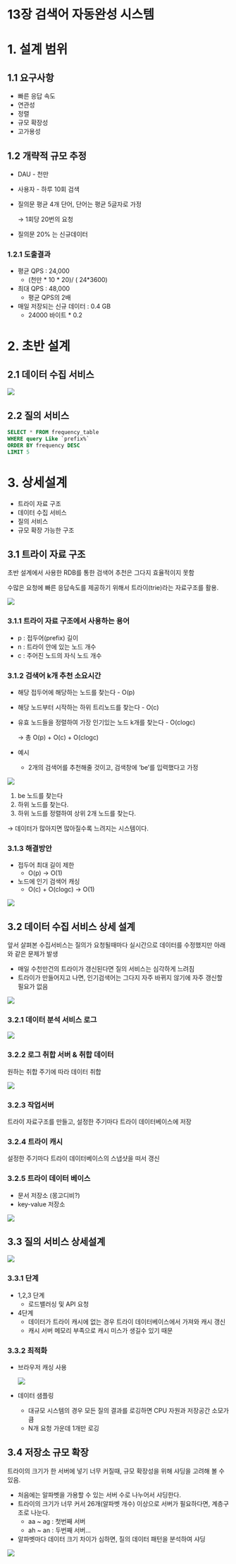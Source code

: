 # 13장 검색어 자동완성 시스템

# 1. 설계 범위

## 1.1 요구사항

- 빠른 응답 속도
- 연관성
- 정렬
- 규모 확장성
- 고가용성

## 1.2 개략적 규모 추정

- DAU - 천만
- 사용자 - 하루 10회 검색
- 질의문 평균 4개 단어, 단어는 평균 5글자로 가정

  → 1회당 20번의 요청

- 질의문 20% 는 신규데이터

### 1.2.1 도출결과

- 평균 QPS : 24,000
    - (천만 * 10 * 20)/ ( 24*3600)
- 최대 QPS : 48,000
    - 평균 QPS의 2배
- 매일 저장되는 신규 데이터 : 0.4 GB
    - 24000 바이트 * 0.2

# 2. 초반 설계

## 2.1 데이터 수집 서비스

<img src="1.png"/>

## 2.2 질의 서비스

```sql
SELECT * FROM frequency_table 
WHERE query Like `prefix%`
ORDER BY frequency DESC
LIMIT 5
```

# 3. 상세설계

- 트라이 자료 구조
- 데이터 수집 서비스
- 질의 서비스
- 규모 확장 가능한 구조

## 3.1 트라이 자료 구조

초반 설계에서 사용한 RDB를 통한 검색어 추천은 그다지 효율적이지 못함

수많은 요청에 빠른 응답속도를 제공하기 위해서 트라이(trie)라는 자료구조를 활용.

<img src="2.png"/>

### 3.1.1 트라이 자료 구조에서 사용하는 용어

- p : 접두어(prefix) 길이
- n : 트라이 안에 있는 노드 개수
- c : 주어진 노드의 자식 노드 개수

### 3.1.2 검색어 k개 추천 소요시간

- 해당 접두어에 해당하는 노드를 찾는다 - O(p)
- 해당 노드부터 시작하는 하위 트리노드를 찾는다 - O(c)
- 유효 노드들을 정렬하여 가장 인기있는 노드 k개를 찾는다 - O(clogc)

  → 총 O(p) + O(c) + O(clogc)


- 예시
    - 2개의 검색어를 추천해줄 것이고, 검색창에 ‘be’를 입력했다고 가정

<img src="3.png"/>

1. be 노드를 찾는다
2. 하위 노드를 찾는다.
3. 하위 노드를 정렬하여 상위 2개 노드를 찾는다.

→ 데이터가 많아지면 많아질수록 느려지는 시스템이다.

### 3.1.3 해결방안

- 접두어 최대 길이 제한
    - O(p) → O(1)
- 노드에 인기 검색어 캐싱
    - O(c) + O(clogc) → O(1)

<img src="4.png"/>

## 3.2 데이터 수집 서비스 상세 설계

앞서 살펴본 수집서비스는 질의가 요청될때마다 실시간으로 데이터를 수정했지만 아래와 같은 문제가 발생

- 매일 수천만건의 트라이가 갱신된다면 질의 서비스는 심각하게 느려짐
- 트라이가 만들어지고 나면, 인기검색어는 그다지 자주 바뀌지 않기에 자주 갱신할 필요가 없음

<img src="5.png"/>

### 3.2.1 데이터 분석 서비스 로그

<img src="6.png"/>

### 3.2.2 로그 취합 서버 & 취합 데이터

원하는 취합 주기에 따라 데이터 취합

<img src="7.png"/>

### 3.2.3 작업서버

트라이 자료구조를 만들고, 설정한 주기마다 트라이 데이터베이스에 저장

### 3.2.4 트라이 캐시

설정한 주기마다 트라이 데이터베이스의 스냅샷을 떠서 갱신

### 3.2.5 트라이 데이터 베이스

- 문서 저장소 (몽고디비?)
- key-value 저장소

<img src="8.png"/>

## 3.3 질의 서비스 상세설계

<img src="9.png"/>

### 3.3.1 단계

- 1,2,3 단계
    - 로드밸러싱 및 API 요청
- 4단계
    - 데이터가 트라이 캐시에 없는 경우 트라이 데이터베이스에서 가져와 캐시 갱신
    - 캐시 서버 메모리 부족으로 캐시 미스가 생길수 있기 때문

### 3.3.2 최적화

- 브라우저 캐싱 사용

  <img src="10.png"/>

- 데이터 샘플링
    - 대규모 시스템의 경우 모든 질의 결과를 로깅하면 CPU 자원과 저장공간 소모가 큼
    - N개 요청 가운데 1개만 로깅

## 3.4 저장소 규모 확장
트라이의 크기가 한 서버에 넣기 너무 커질때, 규모 확장성을 위해 샤딩을 고려해 볼 수 있음.

- 처음에는 알파벳을 가용할 수 있는 서버 수로 나누어서 샤딩한다.
- 트라이의 크기가 너무 커서 26개(알파벳 개수) 이상으로 서버가 필요하다면, 계층구조로 나눈다.
  - aa ~ ag : 첫번째 서버
  - ah ~ an : 두번째 서버...
- 알파벳마다 데이터 크기 차이가 심하면, 질의 데이터 패턴을 분석하여 샤딩

<img src="11.png"/>